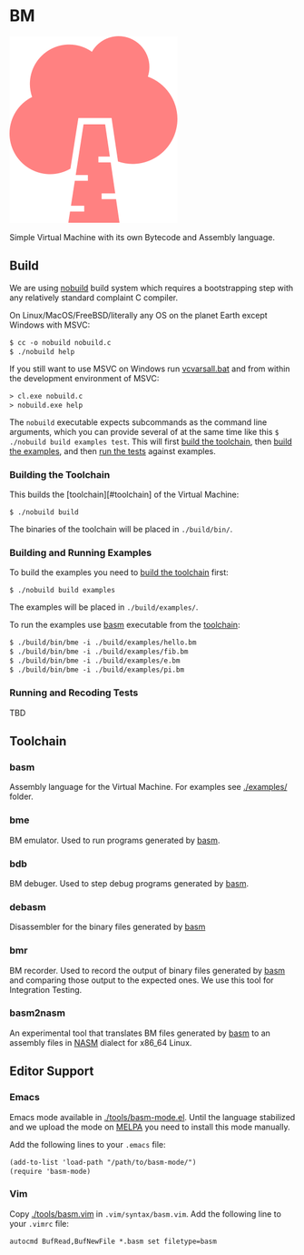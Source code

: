# BM

![birch](./assets/birch-296x328.png)

Simple Virtual Machine with its own Bytecode and Assembly language.

## Build

We are using [nobuild](https://github.com/tsoding/nobuild) build system which requires a bootstrapping step with any relatively standard complaint C compiler.

On Linux/MacOS/FreeBSD/literally any OS on the planet Earth except Windows with MSVC:

```console
$ cc -o nobuild nobuild.c
$ ./nobuild help
```

If you still want to use MSVC on Windows run [vcvarsall.bat](https://docs.microsoft.com/en-us/cpp/build/building-on-the-command-line?view=msvc-160) and from within the development environment of MSVC:

```console
> cl.exe nobuild.c
> nobuild.exe help
```

The `nobuild` executable expects subcommands as the command line arguments, which you can provide several of at the same time like this `$ ./nobuild build examples test`. This will first [build the toolchain](#building-the-toolchain), then [build the examples](#building-and-running-examples), and then [run the tests](running-and-recoding-tests) against examples.

### Building the Toolchain

This builds the [toolchain][#toolchain] of the Virtual Machine:

```console
$ ./nobuild build
```

The binaries of the toolchain will be placed in `./build/bin/`.

### Building and Running Examples

To build the examples you need to [build the toolchain](#building-the-toolchain) first:

```console
$ ./nobuild build examples
```

The examples will be placed in `./build/examples/`.

To run the examples use [basm](#basm) executable from the [toolchain](#toolchain):

```
$ ./build/bin/bme -i ./build/examples/hello.bm
$ ./build/bin/bme -i ./build/examples/fib.bm
$ ./build/bin/bme -i ./build/examples/e.bm
$ ./build/bin/bme -i ./build/examples/pi.bm
```

### Running and Recoding Tests

<!-- TODO: Running and Recoding Tests is not documented -->
TBD

## Toolchain

### basm

Assembly language for the Virtual Machine. For examples see [./examples/](./examples) folder.

### bme

BM emulator. Used to run programs generated by [basm](#basm).

### bdb

BM debuger. Used to step debug programs generated by [basm](#basm).

### debasm

Disassembler for the binary files generated by [basm](#basm)

### bmr

BM recorder. Used to record the output of binary files generated by [basm](#basm) and comparing those output to the expected ones. We use this tool for Integration Testing.

### basm2nasm

An experimental tool that translates BM files generated by [basm](#basm) to an assembly files in [NASM](https://www.nasm.us/) dialect for x86_64 Linux.

## Editor Support

### Emacs

Emacs mode available in [./tools/basm-mode.el](./tools/basm-mode.el). Until the language stabilized and we upload the mode on [MELPA](https://melpa.org/) you need to install this mode manually.

Add the following lines to your `.emacs` file:

```emacs-lisp
(add-to-list 'load-path "/path/to/basm-mode/")
(require 'basm-mode)
```

### Vim

Copy [./tools/basm.vim](./tools/basm.vim) in `.vim/syntax/basm.vim`. Add the following line to your `.vimrc` file:

```vimscript
autocmd BufRead,BufNewFile *.basm set filetype=basm
```

